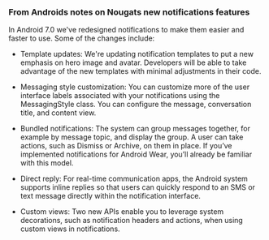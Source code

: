 
### From Androids notes on Nougats new notifications features


In Android 7.0 we've redesigned notifications to make them easier and faster to use. Some of the changes include:

* Template updates: We're updating notification templates to put a new emphasis on hero image and avatar. Developers will be able to take advantage of the new templates with minimal adjustments in their code.

* Messaging style customization: You can customize more of the user interface labels associated with your notifications using the MessagingStyle class. You can configure the message, conversation title, and content view.

* Bundled notifications: The system can group messages together, for example by message topic, and display the group. A user can take actions, such as Dismiss or Archive, on them in place. If you’ve implemented notifications for Android Wear, you’ll already be familiar with this model.

* Direct reply: For real-time communication apps, the Android system supports inline replies so that users can quickly respond to an SMS or text message directly within the notification interface.

* Custom views: Two new APIs enable you to leverage system decorations, such as notification headers and actions, when using custom views in notifications.
